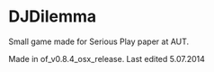# DJDilemma
Small game made for Serious Play paper at AUT. 

Made in of_v0.8.4_osx_release. Last edited 5.07.2014
